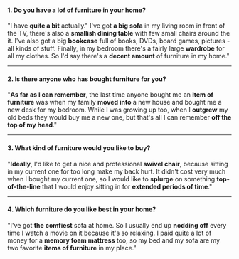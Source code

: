 #### 1. Do you have a lof of furniture in your home?
"I have **quite a bit** actually." I've got **a big sofa** in my living room in front of the TV, there's also a **smallish dining table** with few small chairs around the it. I've also got a big **bookcase** full of books, DVDs, board games, pictures - all kinds of stuff. Finally, in my bedroom there's a fairly large **wardrobe** for all my clothes. So I'd say there's a **decent amount** of furniture in my home."

---
#### 2. Is there anyone who has bought furniture for you?
"**As far as I can remember**, the last time anyone bought me an **item of furniture** was when my family **moved into** a new house and bought me a new desk for my bedroom. While I was growing up too, when I **outgrew** my old beds they would buy me a new one, but that's all I can remember **off the top of my head**."

---
#### 3. What kind of furniture would you like to buy?
"**Ideally**, I'd like to get a nice and professional **swivel chair**, because sitting in my current one for too long make my back hurt. It didn't cost very much when I bought my current one, so I would like to **splurge** on something **top-of-the-line** that I would enjoy sitting in for **extended periods of time**."

---
#### 4. Which furniture do you like best in your home?
"I've got **the comfiest** sofa at home. So I usually end up **nodding off** every time I watch a movie on it because it's so relaxing. I paid quite a lot of money for a **memory foam mattress** too, so my bed and my sofa are my two favorite **items of furniture** in my place."
